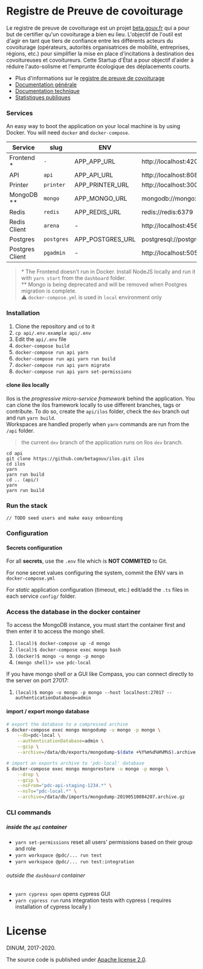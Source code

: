 # Registre de Preuve de covoiturage

Le registre de preuve de covoiturage est un projet [beta.gouv.fr](https://beta.gouv.fr) qui a pour but de certifier qu'un covoiturage a bien eu lieu. L'objectif de l'outil est d'agir en tant que tiers de confiance entre les différents acteurs du covoiturage (opérateurs, autorités organisatrices de mobilité, entreprises, régions, etc.) pour simplifier la mise en place d'incitations à destination des covoitureuses et covoitureurs. Cette Startup d'État a pour objectif d'aider à réduire l'auto-solisme et l'emprunte écologique des déplacements courts.

- Plus d'informations sur le [registre de preuve de covoiturage](http://covoiturage.beta.gouv.fr/)
- [Documentation générale](https://registre-preuve-de-covoiturage.gitbook.io/produit/)
- [Documentation technique](https://registre-preuve-de-covoiturage.gitbook.io/produit/mode-demploi/envoyer-des-trajets)
- [Statistiques publiques](https://app.covoiturage.beta.gouv.fr/stats)

### Services

An easy way to boot the application on your local machine is by using Docker.
You will need `docker` and `docker-compose`.

| Service         | slug       | ENV              | URL                               | Folder     |
| --------------- | ---------- | ---------------- | --------------------------------- | ---------- |
| Frontend \*     | `-`        | APP_APP_URL      | http://localhost:4200             | /dashboard |
| API             | `api`      | APP_API_URL      | http://localhost:8080             | /api       |
| Printer         | `printer`  | APP_PRINTER_URL  | http://localhost:3000             | /printer   |
| MongoDB \*\*    | `mongo`    | APP_MONGO_URL    | mongodb://mongo:mongo@mongo:27017 | -          |
| Redis           | `redis`    | APP_REDIS_URL    | redis://redis:6379                | -          |
| Redis Client    | `arena`    | -                | http://localhost:4567             | -          |
| Postgres        | `postgres` | APP_POSTGRES_URL | postgresql://postgres:post        | -          |
| Postgres Client | `pgadmin`  | -                | http://localhost:5050             | -          |

> \* The Frontend doesn't run in Docker. Install NodeJS locally and run it with `yarn start` from the `dashboard` folder.  
> \*\* Mongo is being deprecated and will be removed when Postgres migration is complete.  
> ⚠️ `docker-compose.yml` is used in `local` environment only

### Installation

1. Clone the repository and `cd` to it
2. `cp api/.env.example api/.env`
3. Edit the `api/.env` file
4. `docker-compose build`
5. `docker-compose run api yarn`
6. `docker-compose run api yarn run build`
7. `docker-compose run api yarn migrate`
8. `docker-compose run api yarn set-permissions`

#### clone ilos locally

Ilos is the _progressive micro-service framework_ behind the application.
You can clone the ilos framework locally to use different branches, tags or contribute. To do so, create the `api/ilos` folder, check the `dev` branch out and run `yarn build`.  
Workspaces are handled properly when `yarn` commands are run from the `/api` folder.

> the current `dev` branch of the application runs on Ilos `dev` branch.

```shell
cd api
git clone https://github.com/betagouv/ilos.git ilos
cd ilos
yarn
yarn run build
cd .. (api/)
yarn
yarn run build
```

### Run the stack

`// TODO seed users and make easy onboarding`

### Configuration

#### Secrets configuration

For all **secrets**, use the `.env` file which is **NOT COMMITED** to Git.

For none secret values configuring the system, commit the ENV vars in `docker-compose.yml`

For _static_ application configuration (timeout, etc.) edit/add the `.ts` files in each service `config/` folder.

### Access the database in the docker container

To access the MongoDB instance, you must start the container first and then
enter it to access the mongo shell.

1. `(local)$ docker-compose up -d mongo`
2. `(local)$ docker-compose exec mongo bash`
3. `(docker)$ mongo -u mongo -p mongo`
4. `(mongo shell)> use pdc-local`

If you have mongo shell or a GUI like Compass, you can connect directly to
the server on port 27017:

1. `(local)$ mongo -u mongo -p mongo --host localhost:27017 --authenticationDatabase=admin`

#### import / export mongo database

```bash
# export the database to a compressed archive
$ docker-compose exec mongo mongodump -u mongo -p mongo \
    --db=pdc-local \
    --authenticationDatabase=admin \
    --gzip \
    --archive=/data/db/exports/mongodump-$(date +%Y%m%d%H%M%S).archive.gz

# import an exports archive to 'pdc-local' database
$ docker-compose exec mongo mongorestore -u mongo -p mongo \
    --drop \
    --gzip \
    --nsFrom="pdc-api-staging-1234.*" \
    --nsTo="pdc-local.*" \
    --archive=/data/db/imports/mongodump-20190510084207.archive.gz
```

### CLI commands

##### inside the `api` container

- `yarn set-permissions` reset all users' permissions based on their group and role
- `yarn workspace @pdc/... run test`
- `yarn workspace @pdc/... run test:integration`

###### outside the `dashboard` container

- `yarn cypress open` opens cypress GUI
- `yarn cypress run` runs integration tests with cypress ( requires installation of cypress locally )

# License

DINUM, 2017-2020.

The source code is published under [Apache license 2.0](./LICENSE).

